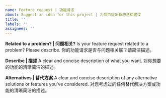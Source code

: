 ```yaml
---
name: Feature request | 功能请求
about: Suggest an idea for this project | 为项目提出新想法和建议
title: ''
labels: ''
assignees: ''
---
```


**Related to a problem? | 问题相关?**
Is your feature request related to a problem? Please describe.
你的功能请求是否与问题相关联？请简洁描述。

**Describe | 描述**
A clear and concise description of what you want.
对你想要的功能的清晰简洁的描述。

**Alternatives | 替代方案**
A clear and concise description of any alternative solutions or features you've considered.
对您考虑过的任何替代解决方案或功能的清晰简洁的描述。

